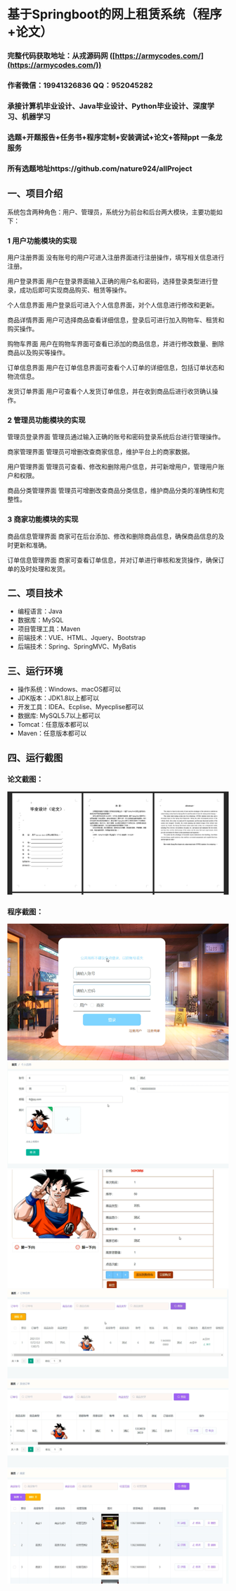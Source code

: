 基于Springboot的网上租赁系统（程序+论文）
=
### 完整代码获取地址：从戎源码网 ([https://armycodes.com/](https://armycodes.com/))
### 作者微信：19941326836  QQ：952045282 
### 承接计算机毕业设计、Java毕业设计、Python毕业设计、深度学习、机器学习
### 选题+开题报告+任务书+程序定制+安装调试+论文+答辩ppt 一条龙服务
### 所有选题地址https://github.com/nature924/allProject

一、项目介绍
---
系统包含两种角色：用户、管理员，系统分为前台和后台两大模块，主要功能如下：

### 1 用户功能模块的实现

用户注册界面
没有账号的用户可进入注册界面进行注册操作，填写相关信息进行注册。

用户登录界面
用户在登录界面输入正确的用户名和密码，选择登录类型进行登录，成功后即可实现商品购买、租赁等操作。

个人信息界面
用户登录后可进入个人信息界面，对个人信息进行修改和更新。

商品详情界面
用户可选择商品查看详细信息，登录后可进行加入购物车、租赁和购买操作。

购物车界面
用户在购物车界面可查看已添加的商品信息，并进行修改数量、删除商品以及购买等操作。

订单信息界面
用户在订单信息界面可查看个人订单的详细信息，包括订单状态和物流信息。

发货订单界面
用户可查看个人发货订单信息，并在收到商品后进行收货确认操作。

### 2 管理员功能模块的实现

管理员登录界面
管理员通过输入正确的账号和密码登录系统后台进行管理操作。

商家管理界面
管理员可增删改查商家信息，维护平台上的商家数据。

用户管理界面
管理员可查看、修改和删除用户信息，并可新增用户，管理用户账户和权限。

商品分类管理界面
管理员可增删改查商品分类信息，维护商品分类的准确性和完整性。

### 3 商家功能模块的实现

商品信息管理界面
商家可在后台添加、修改和删除商品信息，确保商品信息的及时更新和准确。

订单信息管理界面
商家可查看订单信息，并对订单进行审核和发货操作，确保订单的及时处理和发货。





二、项目技术
---
- 编程语言：Java
- 数据库：MySQL
- 项目管理工具：Maven
- 前端技术：VUE、HTML、Jquery、Bootstrap
- 后端技术：Spring、SpringMVC、MyBatis

三、运行环境
---
- 操作系统：Windows、macOS都可以
- JDK版本：JDK1.8以上都可以
- 开发工具：IDEA、Ecplise、Myecplise都可以
- 数据库: MySQL5.7以上都可以
- Tomcat：任意版本都可以
- Maven：任意版本都可以

四、运行截图
---
### 论文截图：
![image/1.png](limage/1.png)

### 程序截图：
![image/1.png](image/1.png)
![image/1.png](image/2.png)
![image/1.png](image/3.png)
![image/1.png](image/4.png)
![image/1.png](image/5.png)
![image/1.png](image/6.png)



